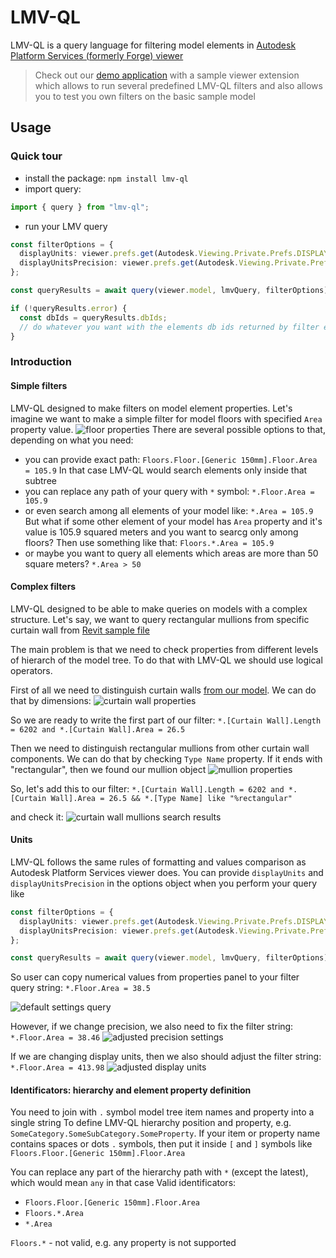 # LMV-QL
LMV-QL is a query language for filtering model elements in [Autodesk Platform Services (formerly Forge) viewer](https://aps.autodesk.com/en/docs/viewer/v7/developers_guide/overview/)

> Check out our [demo application](https://lmv-ql.cadbim.dev) with a sample viewer extension
> which allows to run several predefined LMV-QL filters and also allows you
> to test you own filters on the basic sample model

## Usage

### Quick tour
- install the package: `npm install lmv-ql`
- import query:
```ts
import { query } from "lmv-ql";
```
- run your LMV query
```ts
const filterOptions = {
  displayUnits: viewer.prefs.get(Autodesk.Viewing.Private.Prefs.DISPLAY_UNITS),
  displayUnitsPrecision: viewer.prefs.get(Autodesk.Viewing.Private.Prefs.DISPLAY_UNITS_PRECISION)
};

const queryResults = await query(viewer.model, lmvQuery, filterOptions);

if (!queryResults.error) {
  const dbIds = queryResults.dbIds;
  // do whatever you want with the elements db ids returned by filter engine
}
```
### Introduction
#### Simple filters
LMV-QL designed to make filters on model element properties. Let's imagine we want to make a simple filter for model floors with specified `Area` property value.
![floor properties](./assets/viewer-model-element.png)
There are several possible options to that, depending on what you need:
- you can provide exact path:
`Floors.Floor.[Generic 150mm].Floor.Area = 105.9`
In that case LMV-QL would search elements only inside that subtree
- you can replace any path of your query with `*` symbol:
`*.Floor.Area = 105.9`
- or even search among all elements of your model like:
`*.Area = 105.9`
But what if some other element of your model has `Area` property and it's value is 105.9 squared meters and you want to searcg only among floors? Then use something like that:
`Floors.*.Area = 105.9`
- or maybe you want to query all elements which areas are more than 50 square meters?
`*.Area > 50`

#### Complex filters
LMV-QL designed to be able to make queries on models with a complex structure. Let's say, we want to query rectangular mullions from specific curtain wall from [Revit sample file](https://lmv-ql.cadbim.dev)

The main problem is that we need to check properties from different levels of hierarch of the model tree. To do that with LMV-QL we should use logical operators. 

First of all we need to distinguish curtain walls [from our model](https://lmv-ql.cadbim.dev). We can do that by dimensions:
![curtain wall properties](./assets/complex-filter-curtain-wall.png)

So we are ready to write the first part of our filter:
`*.[Curtain Wall].Length = 6202 and *.[Curtain Wall].Area = 26.5`

Then we need to distinguish rectangular mullions from other curtain wall components. We can do that by checking `Type Name` property. If it ends with "rectangular", then we found our mullion object
![mullion properties](./assets/complex-filter-mullion-properties.png)

So, let's add this to our filter:
`*.[Curtain Wall].Length = 6202 and *.[Curtain Wall].Area = 26.5 && *.[Type Name] like "%rectangular"`

and check it:
![curtain wall mullions search results](./assets/complex-filter-results.png)

#### Units

LMV-QL follows the same rules of formatting and values comparison as Autodesk Platform Services viewer does. You can provide `displayUnits` and `displayUnitsPrecision` in the options object when you perform your query like
```ts
const filterOptions = {
  displayUnits: viewer.prefs.get(Autodesk.Viewing.Private.Prefs.DISPLAY_UNITS),
  displayUnitsPrecision: viewer.prefs.get(Autodesk.Viewing.Private.Prefs.DISPLAY_UNITS_PRECISION)
};

const queryResults = await query(viewer.model, lmvQuery, filterOptions);
```
So user can copy numerical values from properties panel to your filter query string: `*.Floor.Area = 38.5`

![default settings query](./assets/floor-area-query-with-default-settings.png)

However, if we change precision, we also need to fix the filter string: `*.Floor.Area = 38.46`
![adjusted precision settings](./assets/floor-area-query-with-adjusted-precision-settings.png)

If we are changing display units, then we also should adjust the filter string: `*.Floor.Area = 413.98`
![adjusted display units](./assets/floor-area-query-with-adjusted-display-units-settings.png)


#### Identificators: hierarchy and element property definition 

You need to join with `.` symbol model tree item names and property into a single string To define LMV-QL hierarchy position and property, e.g. `SomeCategory.SomeSubCategory.SomeProperty`. If your item or property name contains spaces or dots `.` symbols, then put it inside `[` and `]` symbols like `Floors.Floor.[Generic 150mm].Floor.Area`

You can replace any part of the hierarchy path with `*` (except the latest), which would mean `any` in that case
Valid identificators:
- `Floors.Floor.[Generic 150mm].Floor.Area`
- `Floors.*.Area`
- `*.Area`

`Floors.*` - not valid, e.g. any property is not supported

